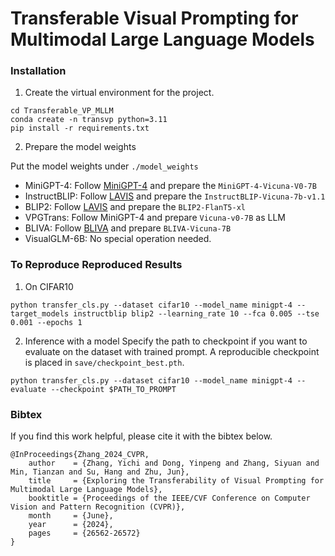 # Transferable Visual Prompting for Multimodal Large Language Models



### Installation

1. Create the virtual environment for the project.
```
cd Transferable_VP_MLLM
conda create -n transvp python=3.11
pip install -r requirements.txt
```

2. Prepare the model weights

Put the model weights under `./model_weights`

* MiniGPT-4: Follow [MiniGPT-4](https://github.com/Vision-CAIR/MiniGPT-4) and prepare the `MiniGPT-4-Vicuna-V0-7B`
* InstructBLIP: Follow [LAVIS](https://github.com/salesforce/LAVIS) and prepare the `InstructBLIP-Vicuna-7b-v1.1`
* BLIP2: Follow [LAVIS](https://github.com/salesforce/LAVIS) and prepare the `BLIP2-FlanT5-xl`
* VPGTrans: Follow MiniGPT-4 and prepare `Vicuna-v0-7B` as LLM
* BLIVA: Follow [BLIVA](https://github.com/mlpc-ucsd/BLIVA#prepare-weight) and prepare `BLIVA-Vicuna-7B`
* VisualGLM-6B: No special operation needed.

### To Reproduce Reproduced Results

1. On CIFAR10
```
python transfer_cls.py --dataset cifar10 --model_name minigpt-4 --target_models instructblip blip2 --learning_rate 10 --fca 0.005 --tse 0.001 --epochs 1
```

2. Inference with a model
Specify the path to checkpoint if you want to evaluate on the dataset with trained prompt. A reproducible checkpoint is placed in `save/checkpoint_best.pth`.
```
python transfer_cls.py --dataset cifar10 --model_name minigpt-4 --evaluate --checkpoint $PATH_TO_PROMPT
```

### Bibtex
If you find this work helpful, please cite it with the bibtex below.
```
@InProceedings{Zhang_2024_CVPR,
    author    = {Zhang, Yichi and Dong, Yinpeng and Zhang, Siyuan and Min, Tianzan and Su, Hang and Zhu, Jun},
    title     = {Exploring the Transferability of Visual Prompting for Multimodal Large Language Models},
    booktitle = {Proceedings of the IEEE/CVF Conference on Computer Vision and Pattern Recognition (CVPR)},
    month     = {June},
    year      = {2024},
    pages     = {26562-26572}
}
```
